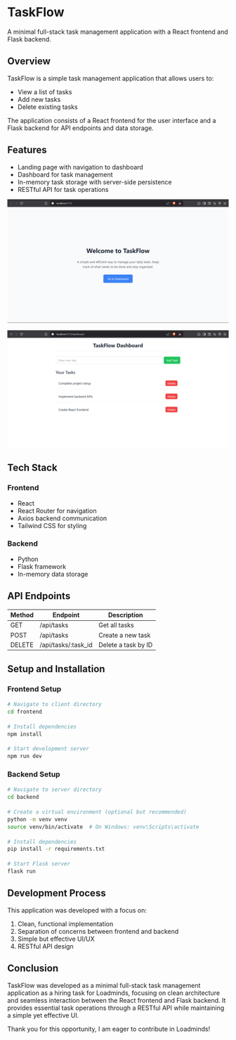 # TaskFlow

A minimal full-stack task management application with a React frontend and Flask backend.

## Overview

TaskFlow is a simple task management application that allows users to:
- View a list of tasks
- Add new tasks
- Delete existing tasks

The application consists of a React frontend for the user interface and a Flask backend for API endpoints and data storage.

## Features

- Landing page with navigation to dashboard
- Dashboard for task management
- In-memory task storage with server-side persistence
- RESTful API for task operations

![Landing View](./public/landing.png)

![Dashboard View](./public/dashboard.png)

## Tech Stack

### Frontend
- React
- React Router for navigation
- Axios backend communication
- Tailwind CSS for styling

### Backend
- Python
- Flask framework
- In-memory data storage

## API Endpoints

| Method | Endpoint | Description |
|--------|----------|-------------|
| GET | /api/tasks | Get all tasks |
| POST | /api/tasks | Create a new task |
| DELETE | /api/tasks/:task_id | Delete a task by ID |


## Setup and Installation

### Frontend Setup
```bash
# Navigate to client directory
cd frontend

# Install dependencies
npm install

# Start development server
npm run dev
```

### Backend Setup
```bash
# Navigate to server directory
cd backend

# Create a virtual environment (optional but recommended)
python -m venv venv
source venv/bin/activate  # On Windows: venv\Scripts\activate

# Install dependencies
pip install -r requirements.txt

# Start Flask server
flask run
```


## Development Process

This application was developed with a focus on:
1. Clean, functional implementation
2. Separation of concerns between frontend and backend
3. Simple but effective UI/UX
4. RESTful API design

## Conclusion
TaskFlow was developed as a minimal full-stack task management application as a hiring task for Loadminds, focusing on clean architecture and seamless interaction between the React frontend and Flask backend. It provides essential task operations through a RESTful API while maintaining a simple yet effective UI.

Thank you for this opportunity, I am eager to contribute in Loadminds!